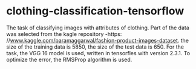 # clothing-classification-tensorflow
The task of classifying images with attributes of clothing.
Part of the data was selected from the kagle repository -https: //www.kaggle.com/paramaggarwal/fashion-product-images-dataset. the size of the training data is 5850, the size of the test data is 650.
  For the task, the VGG 16 model is used, written in tensorfles with version 2.3.1. To optimize the error, the RMSProp algorithm is used.
